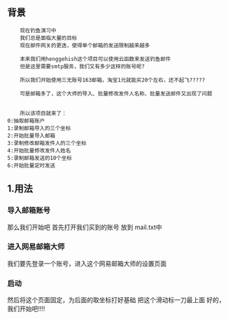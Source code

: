 ## 背景
```
    现在钓鱼演习中
    我们总是面临大量的目标
    现在邮件网关的更迭，使得单个邮箱的发送限制越来越多

    本来我们用henggehish这个项目可以使用云函数来发送钓鱼邮件
    但是这里需要smtp服务，我们又有多少这样的账号呢?

    所以我们开始使用三无账号163邮箱，淘宝1元就能买20个左右，还不起飞?????

    可是邮箱多了，这个大师的导入、批量修改发件人名称、批量发送邮件又出现了问题


    所以该项目就来了：
0:抽取邮箱账户
1:录制邮箱导入的三个坐标
2:开始批量导入邮箱
3:录制修改邮箱发件人的三个坐标
4:开始批量修改发件人姓名
5:录制邮箱发送的10个坐标
6:开始批量定时发送
```


## 1.用法

### 导入邮箱账号

那么我们开始吧
首先打开我们买到的账号
放到
mail.txt中

### 进入网易邮箱大师

我们要先登录一个账号，进入这个网易邮箱大师的设置页面

### 启动
然后将这个页面固定，为后面的取坐标打好基础
把这个滑动标一刀最上面
好的，我们开始吧!!!!
